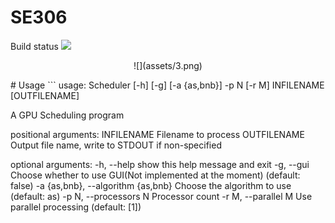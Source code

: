 # SE306
Build status ![](https://circleci.com/gh/qhua948/SE306.png?circle-token=3c376333dfa42e6f783718d8741ade5adb351b21)

<p align="center">![](assets/3.png)</p>
# Usage
```
usage: Scheduler [-h] [-g] [-a {as,bnb}] -p N [-r M] INFILENAME
                 [OUTFILENAME]

A GPU Scheduling program

positional arguments:
  INFILENAME             Filename to process
  OUTFILENAME            Output file name, write to STDOUT if non-specified

optional arguments:
  -h, --help             show this help message and exit
  -g, --gui              Choose whether to use  GUI(Not  implemented at the
                         moment) (default: false)
  -a {as,bnb}, --algorithm {as,bnb}
                         Choose the algorithm to use (default: as)
  -p N, --processors N   Processor count
  -r M, --parallel M     Use parallel processing (default: [1])
```
